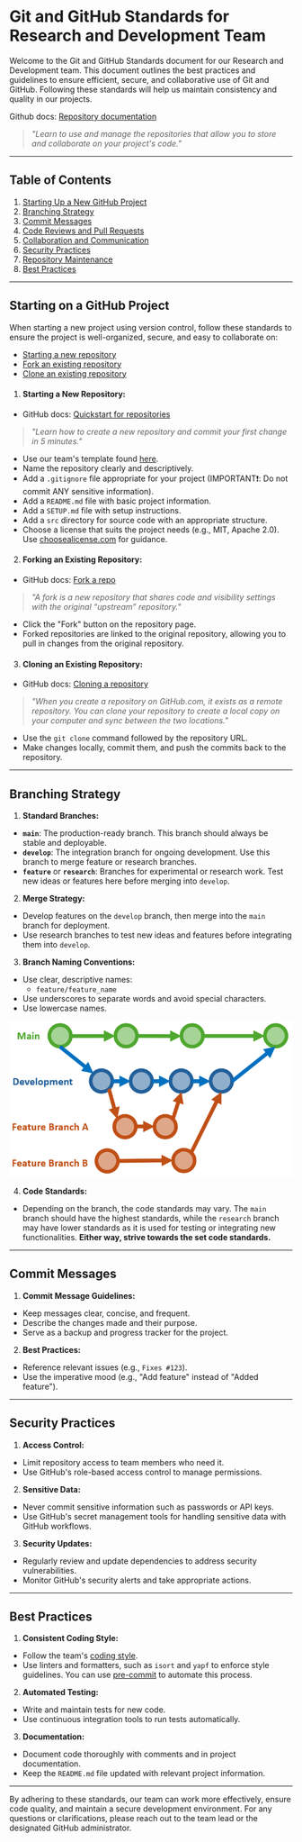 # Git and GitHub Standards for Research and Development Team

Welcome to the Git and GitHub Standards document for our Research and Development team.
This document outlines the best practices and guidelines to ensure efficient, secure, and collaborative use of Git and GitHub.
Following these standards will help us maintain consistency and quality in our projects.

Github docs: [Repository documentation](https://docs.github.com/en/repositories)
>*"Learn to use and manage the repositories that allow you to store and collaborate on your project's code."*

---

## Table of Contents

1. [Starting Up a New GitHub Project](#starting-up-a-new-github-project)
2. [Branching Strategy](#branching-strategy)
3. [Commit Messages](#commit-messages)
4. [Code Reviews and Pull Requests](#code-reviews-and-pull-requests)
5. [Collaboration and Communication](#collaboration-and-communication)
6. [Security Practices](#security-practices)
7. [Repository Maintenance](#repository-maintenance)
8. [Best Practices](#best-practices)

---

## Starting on a GitHub Project
When starting a new project using version control, follow these standards to ensure the project is well-organized, secure, and easy to collaborate on:

- [Starting a new repository](#starting-a-new-repository)
- [Fork an existing repository](#fork-an-existing-repository)
- [Clone an existing repository](#clone-an-existing-repository)

1. #### **Starting a New Repository:**
- GitHub docs: [Quickstart for repositories](https://docs.github.com/en/repositories/creating-and-managing-repositories/quickstart-for-repositories)
> *"Learn how to create a new repository and commit your first change in 5 minutes."*
- Use our team's template found [here](https://github.com/EG-ResearchAndDevelopment/new-project-template).
- Name the repository clearly and descriptively.
- Add a `.gitignore` file appropriate for your project (IMPORTANT❗: Do not commit ANY sensitive information).
- Add a `README.md` file with basic project information.
- Add a `SETUP.md` file with setup instructions.
- Add a `src` directory for source code with an appropriate structure.
- Choose a license that suits the project needs (e.g., MIT, Apache 2.0). Use [choosealicense.com](https://choosealicense.com/) for guidance.

2. #### **Forking an Existing Repository:**
- GitHub docs: [Fork a repo](https://docs.github.com/en/pull-requests/collaborating-with-pull-requests/working-with-forks/fork-a-repo)
> *"A fork is a new repository that shares code and visibility settings with the original “upstream” repository."*
- Click the "Fork" button on the repository page.
- Forked repositories are linked to the original repository, allowing you to pull in changes from the original repository.

3. #### **Cloning an Existing Repository:**
- GitHub docs: [Cloning a repository](https://docs.github.com/en/repositories/creating-and-managing-repositories/cloning-a-repository)
> *"When you create a repository on GitHub.com, it exists as a remote repository. You can clone your repository to create a local copy on your computer and sync between the two locations."*
- Use the `git clone` command followed by the repository URL.
- Make changes locally, commit them, and push the commits back to the repository.

---

## Branching Strategy

1. **Standard Branches:**
- **`main`**: The production-ready branch.
This branch should always be stable and deployable.
- **`develop`**: The integration branch for ongoing development.
Use this branch to merge feature or research branches.
- **`feature`** or **`research`**:
Branches for experimental or research work.
Test new ideas or features here before merging into `develop`.

2. **Merge Strategy:**
- Develop features on the `develop` branch, then merge into the `main` branch for deployment.
- Use research branches to test new ideas and features before integrating them into `develop`.

3. **Branch Naming Conventions:**
- Use clear, descriptive names:
    - `feature/feature_name`
- Use underscores to separate words and avoid special characters.
- Use lowercase names.

![alt text](screenshots/git_branches.png)

4. **Code Standards:**
- Depending on the branch, the code standards may vary.
The `main` branch should have the highest standards, while the `research` branch may have lower standards as it is used for testing or integrating new functionalities.
**Either way, strive towards the set code standards.**


---

## Commit Messages

1. **Commit Message Guidelines:**
- Keep messages clear, concise, and frequent.
- Describe the changes made and their purpose.
- Serve as a backup and progress tracker for the project.

2. **Best Practices:**
- Reference relevant issues (e.g., `Fixes #123`).
- Use the imperative mood (e.g., "Add feature" instead of "Added feature").

---

<!-- 2. **Main Branches:**
    - **`main`** (or `master`): Stable, production-ready code.
    - **`develop`**: Integration branch for ongoing development.

3. **Feature Branches:**
    - Branch off from `develop` for new features or improvements.
    - Merge back into `develop` when the feature is complete.

4. **Bugfix Branches:**
    - Branch off from `develop` or the relevant branch where the bug exists.
    - Merge back into `develop` after fixing the issue.

5. **Hotfix Branches:**
    - Branch off from `main` for critical fixes needed in production.
    - Merge into both `main` and `develop` to ensure consistency. -->

<!-- ## Code Reviews and Pull Requests

1. **Pull Request Guidelines:**
- Create pull requests (PRs) for merging any changes into `main` or `develop`.
- Provide a clear description of the changes and link to relevant issues.
- Ensure PRs are reviewed by at least one other team member.

2. **Merge Strategy:**
- Use "Squash and merge" to keep history clean.
- Resolve all conflicts before merging.

--- -->

<!-- ## Collaboration and Communication

1. **Issue Tracking:**
    - Use GitHub Issues to track tasks, bugs, and feature requests.
    - Label issues appropriately (e.g., `bug`, `enhancement`, `question`).

2. **Project Management:**
    - Use GitHub Projects or other project management tools to track progress.
    - Organize tasks and milestones to align with project goals.

3. **Documentation:**
    - Maintain up-to-date documentation in the `README.md` and other relevant files.
    - Document setup instructions, coding standards, and any other relevant information.

--- -->

## Security Practices

1. **Access Control:**
- Limit repository access to team members who need it.
- Use GitHub's role-based access control to manage permissions.

2. **Sensitive Data:**
- Never commit sensitive information such as passwords or API keys.
- Use GitHub's secret management tools for handling sensitive data with GitHub workflows.

3. **Security Updates:**
- Regularly review and update dependencies to address security vulnerabilities.
- Monitor GitHub's security alerts and take appropriate actions.

---

## Best Practices

1. **Consistent Coding Style:**
- Follow the team's [coding style](https://github.com/EG-ResearchAndDevelopment/code_standards).
- Use linters and formatters, such as `isort` and `yapf` to enforce style guidelines. You can use [pre-commit](https://chatgpt.com/share/f2e25466-abbc-476c-94a5-4ce99626799c) to automate this process.

2. **Automated Testing:**
- Write and maintain tests for new code.
- Use continuous integration tools to run tests automatically.

3. **Documentation:**
- Document code thoroughly with comments and in project documentation.
- Keep the `README.md` file updated with relevant project information.

---

By adhering to these standards, our team can work more effectively, ensure code quality, and maintain a secure development environment.
For any questions or clarifications, please reach out to the team lead or the designated GitHub administrator.
